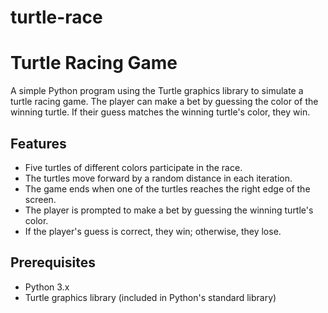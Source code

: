 # turtle-race
# Turtle Racing Game

A simple Python program using the Turtle graphics library to simulate a turtle racing game. The player can make a bet by guessing the color of the winning turtle. If their guess matches the winning turtle's color, they win.

## Features

- Five turtles of different colors participate in the race.
- The turtles move forward by a random distance in each iteration.
- The game ends when one of the turtles reaches the right edge of the screen.
- The player is prompted to make a bet by guessing the winning turtle's color.
- If the player's guess is correct, they win; otherwise, they lose.

## Prerequisites

- Python 3.x
- Turtle graphics library (included in Python's standard library)
